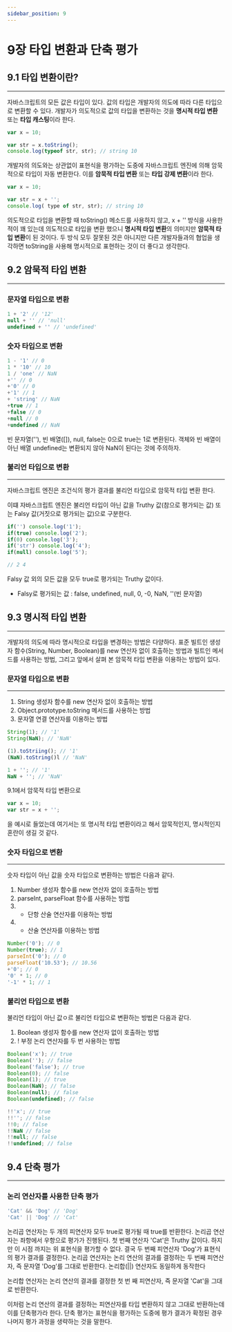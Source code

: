 ```yaml
---
sidebar_position: 9
---
```


# 9장 타입 변환과 단축 평가

## 9.1 타입 변환이란?

---

자바스크립트의 모든 값은 타입이 있다. 값의 타입은 개발자의 의도에 따라 다른 타입으로 변환할 수 있다. 개발자가 의도적으로 값의 타입을 변환하는 것을 **명시적 타입 변환** 또는 **타입 캐스팅**이라 한다.

```javascript
var x = 10;

var str = x.toString();
console.log(typeof str, str); // string 10

```

개발자의 의도와는 상관없이 표현식을 평가하는 도중에 자바스크립트 엔진에 의해 암묵적으로 타입이 자동 변환한다. 이를 **암묵적 타입 변환** 또는 **타입 강제 변환**이라 한다.

```javascript
var x = 10;

var str = x + '';
console.log( type of str, str); // string 10
```

의도적으로 타입을 변환할 때 toString() 메소드를 사용하지 않고, x + '' 방식을 사용한 적이 꽤 있는데 의도적으로 타입을 변환 했으니 **명시적 타입 변환**의 의미지만 **암묵적 타입 변환**이 된 것이다.
두 방식 모두 잘못된 것은 아니지만 다른 개발자들과의 협업을 생각하면 toString을 사용해 명시적으로 표현하는 것이 더 좋다고 생각한다.

## 9.2 암묵적 타입 변환

---

### 문자열 타입으로 변환

```javascript
1 + '2' // '12'
null + '' // 'null'
undefined + '' // 'undefined'
```

### 숫자 타입으로 변환

```javascript
1 - '1' // 0
1 * '10' // 10
1 / 'one' // NaN
+'' // 0
+'0' // 0
+'1' // 1
+ 'string' // NaN
+true // 1
+false // 0
+null // 0
+undefined // NaN
```

빈 문자열(''), 빈 배열([]), null, false는 0으로 true는 1로 변환된다. 객체와 빈 배열이 아닌 배열 undefined는 변환되지 않아 NaN이 된다는 것에 주의하자.

### 불리언 타입으로 변환

---

자바스크립트 엔진은 조건식의 평가 결과를 불리언 타입으로 암묵적 타입 변환 한다.

이떄 자바스크립트 엔진은 불리언 타입이 아닌 값을 Truthy 값(참으로 평가되는 값) 또는 Falsy 값(거짓으로 평가되는 값)으로 구분한다.

```javascript
if('') console.log('1');
if(true) console.log('2');
if(0) console.log('3');
if('str') console.log('4');
if(null) console.log('5');

// 2 4
```

Falsy 값 외의 모든 값을 모두 true로 평가되는 Truthy 값이다.

- Falsy로 평가되는 값 : false, undefined, null, 0, -0, NaN, ''(빈 문자열)


## 9.3 명시적 타입 변환

---

개발자의 의도에 따라 명시적으로 타입을 변경하는 방법은 다양하다. 표준 빌트인  생성자 함수(String, Number, Boolean)를 new 연산자 없이 호출하는 방법과 빌트인 메서드를 사용하는 방법, 그리고 앞에서 살펴 본 암묵적 타입 변환을 이용하는 방법이 있다.

### 문자열 타입으로 변환

---

1. String 생성자 함수를 new 연산자 없이 호출하는 방법
2. Object.prototype.toString 메서드를 사용하는 방법
3. 문자열 연결 연산자를 이용하는 방법

```javascript
String(1); // '1'
String(NaN); // 'NaN'

(1).toStriing(); // '1'
(NaN).toString()l // 'NaN'

1 + ''; // '1'
NaN + ''; // 'NaN'
```

9.1에서 암묵적 타입 변환으로 
```javascript
var x = 10;
var str = x + '';
```
을 예시로 들었는데 여기서는 또 명시적 타입 변환이라고 해서 암묵적인지, 명시적인지 혼란이 생길 것 같다.

### 숫자 타입으로 변환

---

숫자 타입이 아닌 값을 숫자 타입으로 변환하는 방법은 다음과 같다.

1. Number 생성자 함수를 new 연산자 없이 호출하는 방법
2. parseInt, parseFloat 함수를 사용하는 방법
3. + 단항 산술 연산자를 이용하는 방법
4. * 산술 연산자를 이용하는 방법

```javascript
Number('0'); // 0
Number(true); // 1
parseInt('0'); // 0
parseFloat('10.53'); // 10.56
+'0'; // 0
'0' * 1; // 0
'-1' * 1; // 1
```

### 불리언 타입으로 변환

불리언 타입이 아닌 값ㅇ르 불리언 타입으로 변환하는 방법은 다음과 같다.
1. Boolean 생성자 함수를 new 연산자 없이 호출하는 방법
2. ! 부정 논리 연산자를 두 번 사용하는 방법

```javascript
Boolean('x'); // true
Boolean(''); // false
Boolean('false'); // true
Boolean(0); // false
Boolean(1); // true
Boolean(NaN); // false
Boolean(null); // false
Boolean(undefined); // false

!!'x'; // true
!!''; // false
!!0; // false
!!NaN // false
!!null; // false
!!undefined; // false
```

## 9.4 단축 평가
---

### 논리 연산자를 사용한 단축 평가

```javascript
'Cat' && 'Dog' // 'Dog'
'Cat' || 'Dog' // 'Cat'
```

논리곱 연산자는 두 개의 피연산자 모두 true로 평가될 때 true를 반환한다. 논리곱 연산자는 좌항에서 우항으로 평가가 진행된다. 첫 번째 연산자 'Cat'은 Truthy 값이다. 하지만 이 시점 까지는 위 표현식을 평가할 수 없다. 결국 두 번째 피연산자 'Dog'가 표현식의 평가 결과를 결정한다. 논리곱 연산자는 논리 연산의 결과를 결정하는 두 번째 피연산자, 즉 문자열 'Dog'를 그대로 반환한다. 논리합(||) 연산자도 동일하게 동작한다

논리합 연산자는 논리 연산의 결과를 결정한 첫 번 째 피연산자, 즉 문자열 'Cat'을 그대로 반환한다.

이처럼 논리 연산의 결과를 결정하는 피연산자를 타입 변환하지 않고 그대로 반환하는데 이를 단축평가라 한다. 단축 평가는 표현식을 평가하는 도중에 평가 결과가 확정된 경우 나머지 평가 과정을 생략하는 것을 말한다.


